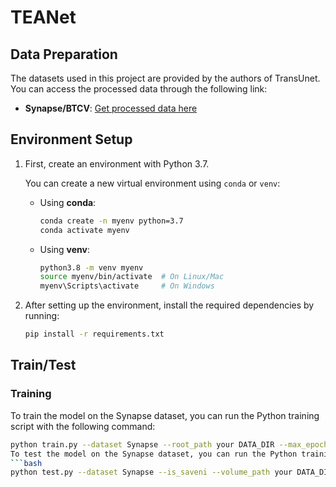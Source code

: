 # TEANet
## Data Preparation

The datasets used in this project are provided by the authors of TransUnet. You can access the processed data through the following link:

- **Synapse/BTCV**: [Get processed data here](https://drive.google.com/drive/folders/1ACJEoTp-uqfFJ73qS3eUObQh52nGuzCd)

## Environment Setup

1. First, create an environment with Python 3.7.

   You can create a new virtual environment using `conda` or `venv`:

   - Using **conda**:
     ```bash
     conda create -n myenv python=3.7
     conda activate myenv
     ```

   - Using **venv**:
     ```bash
     python3.8 -m venv myenv
     source myenv/bin/activate  # On Linux/Mac
     myenv\Scripts\activate     # On Windows
     ```

2. After setting up the environment, install the required dependencies by running:
   ```bash
   pip install -r requirements.txt

## Train/Test

### Training

To train the model on the Synapse dataset, you can run the Python training script with the following command:
```bash
python train.py --dataset Synapse --root_path your DATA_DIR --max_epochs 200 --output_dir your OUT_DIR  --img_size 224 --base_lr 0.001 --batch_size 16
To test the model on the Synapse dataset, you can run the Python training script with the following command:
```bash
python test.py --dataset Synapse --is_saveni --volume_path your DATA_DIR --output_dir your OUT_DIR --max_epoch 200 --base_lr 0.001 --img_size 224 --batch_size 16
